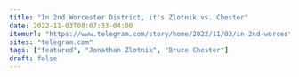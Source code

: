 ```yaml
---
title: "In 2nd Worcester District, it's Zlotnik vs. Chester"
date: 2022-11-03T08:07:33-04:00
itemurl: "https://www.telegram.com/story/home/2022/11/02/in-2nd-worcester-district-its-zlotnik-vs-chester/69613915007/"
sites: "telegram.com"
tags: ["featured", "Jonathan Zlotnik", "Bruce Chester"]
draft: false
---
```


